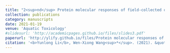 ```yaml
---
title: "2<sup>nd</sup> Protein molecular responses of field-collected oysters Crassostrea hongkongensis with greatly varying Cu and Zn body burdens"
collection: publications
category: manuscripts
date: 2021-01-19
venue: 'Aquatic Toxicology'
#slidesurl: 'http://academicpages.github.io/files/slides3.pdf'
paperurl: 'http://ylify.github.io/files/Protein molecular responses of field-collected oysters Crassostrea hongkongensis with greatly varying Cu and Zn body burdens.pdf'
citation: '<b>Yunlong Li</b>, Wen-Xiong Wang<sup>*</sup>. (2021). &quot;Protein molecular responses of field-collected oysters <i>Crassostrea hongkongensis</i> with greatly varying Cu and Zn body burdens.&quot; <i>Aquatic Toxicology</i>. 232: 105749. doi: 10.1016/j.aquatox.2021.105749'
---
```


